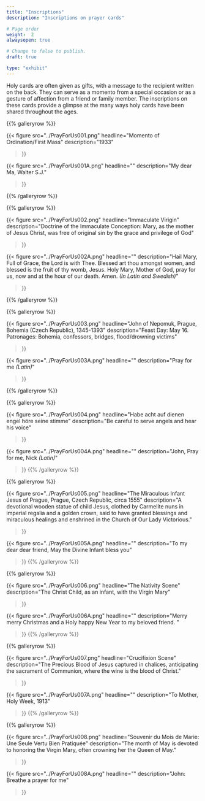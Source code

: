```yaml
---
title: "Inscriptions"
description: "Inscriptions on prayer cards"

# Page order
weight:  2
alwaysopen: true

# Change to false to publish.
draft: true

type: "exhibit"
---
```

Holy cards are often given as gifts, with a message to the recipient written on the back. They can serve as a momento from a special occasion or as a gesture of affection from a friend or family member. The inscriptions on these cards provide a glimpse at the many ways holy cards have been shared throughout the ages.

{{% galleryrow %}}

{{< figure src="../PrayForUs001.png"
           headline="Momento of Ordination/First Mass"
           description="1933"
>}}

{{< figure src="../PrayForUs001A.png"
           headline=""
           description="My dear Ma, Walter S.J."
>}}

{{% /galleryrow %}}

{{% galleryrow %}}

{{< figure src="../PrayForUs002.png"
           headline="Immaculate Virigin"
           description="Doctrine of the Immaculate Conception: Mary, as the mother of Jesus Christ, was free of original sin by the grace and privilege of God"
>}}

{{< figure src="../PrayForUs002A.png"
           headline=""
           description="Hail Mary, Full of Grace, the Lord is with Thee. Blessed art thou amongst women, and blessed is the fruit of thy womb, Jesus. Holy Mary, Mother of God, pray for us, now and at the hour of our death. Amen. *(In Latin and Swedish)*"
>}}

{{% /galleryrow %}}

{{% galleryrow %}}

{{< figure src="../PrayForUs003.png"
           headline="John of Nepomuk, Prague, Bohemia (Czech Republic), 1345-1393"
           description="Feast Day: May 16. Patronages: Bohemia, confessors, bridges, flood/drowning victims"
>}}

{{< figure src="../PrayForUs003A.png"
           headline=""
           description="Pray for me *(Latin)*"
>}}

{{% /galleryrow %}}

{{% galleryrow %}}

{{< figure src="../PrayForUs004.png"
           headline="Habe acht auf dienen engel höre seine stimme"
           description="Be careful to serve angels and hear his voice"
>}}

{{< figure src="../PrayForUs004A.png"
           headline=""
           description="John, Pray for me, Nick *(Latin)*"
>}}
{{% /galleryrow %}}

{{% galleryrow %}}

{{< figure src="../PrayForUs005.png"
           headline="The Miraculous Infant Jesus of Prague, Prague, Czech Republic, circa 1555"
           description="A devotional wooden statue of child Jesus, clothed by Carmelite nuns in imperial regalia and a golden crown, said to have granted blessings and miraculous healings and enshrined in the Church of Our Lady Victorious."
>}}

{{< figure src="../PrayForUs005A.png"
           headline=""
           description="To my dear dear friend, May the Divine Infant bless you"
>}}
{{% /galleryrow %}}

{{% galleryrow %}}

{{< figure src="../PrayForUs006.png"
           headline="The Nativity Scene"
           description="The Christ Child, as an infant, with the Virgin Mary"
>}}

{{< figure src="../PrayForUs006A.png"
           headline=""
           description="Merry merry Christmas and a Holy happy New Year to my beloved friend. "
>}}
{{% /galleryrow %}}

{{% galleryrow %}}

{{< figure src="../PrayForUs007.png"
           headline="Crucifixion Scene"
           description="The Precious Blood of Jesus captured in chalices, anticipating the sacrament of Communion, where the wine is the blood of Christ."
>}}

{{< figure src="../PrayForUs007A.png"
           headline=""
           description="To Mother, Holy Week, 1913"
>}}
{{% /galleryrow %}}

{{% galleryrow %}}

{{< figure src="../PrayForUs008.png"
           headline="Souvenir du Mois de Marie: Une Seule Vertu Bien Pratiquée"
           description="The month of May is devoted to honoring the Virgin Mary, often crowning her the Queen of May."
>}}

{{< figure src="../PrayForUs008A.png"
           headline=""
           description="John: Breathe a prayer for me"
>}}
